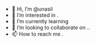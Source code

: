 - 👋 Hi, I’m @unasil 
- 👀 I’m interested in .
- 🌱 I’m currently learning 
- 💞️ I’m looking to collaborate on ..
- 📫 How to reach me .

<!---
unasil/unasil is a ✨ special ✨ repository because its `README.md` (this file) appears on your GitHub profile.
You can click the Preview link to take a look at your changes.
--->

